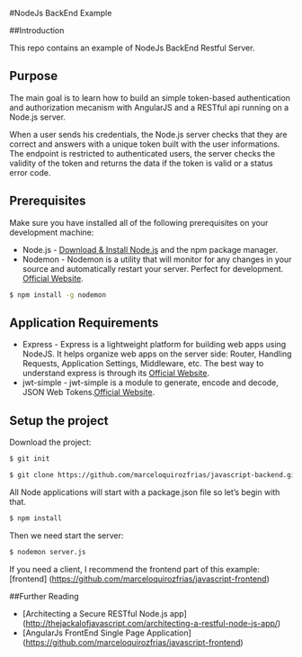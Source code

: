 #NodeJs BackEnd Example

##Introduction

This repo contains an example of NodeJs BackEnd Restful Server.

## Purpose
The main goal is to learn how to build an simple token-based authentication and authorization mecanism with AngularJS and a RESTful api running on a Node.js server.

When a user sends his credentials, the Node.js server checks that they are correct and answers with a unique token built with the user informations.
The endpoint is restricted to authenticated users, the server checks the validity of the token and returns the data if the token is valid or a status error code.

## Prerequisites
Make sure you have installed all of the following prerequisites on your development machine:
* Node.js - [Download & Install Node.js](http://www.nodejs.org/download/) and the npm package manager.
* Nodemon - Nodemon is a utility that will monitor for any changes in your source and automatically restart your server. Perfect for development. [Official Website](http://nodemon.io/).

```bash
$ npm install -g nodemon
```

## Application Requirements
* Express - Express is a lightweight platform for building web apps using NodeJS. It helps organize web apps on the server side: Router, Handling Requests, Application Settings, Middleware, etc. The best way to understand express is through its [Official Website](http://expressjs.com/).
* jwt-simple - jwt-simple is a module to generate, encode and decode, JSON Web Tokens.[Official Website](https://www.npmjs.com/package/jwt-simple).

## Setup the project

Download the project:

```bash
$ git init
```

```bash
$ git clone https://github.com/marceloquirozfrias/javascript-backend.git
```

All Node applications will start with a package.json file so let’s begin with that.

```bash
$ npm install
```

Then we need start the server:

```bash
$ nodemon server.js
```

If you need a client, I recommend the frontend part of this example:
[frontend] (https://github.com/marceloquirozfrias/javascript-frontend)

##Further Reading
* [Architecting a Secure RESTful Node.js app] (http://thejackalofjavascript.com/architecting-a-restful-node-js-app/)
* [AngularJs FrontEnd Single Page Application] (https://github.com/marceloquirozfrias/javascript-frontend)

